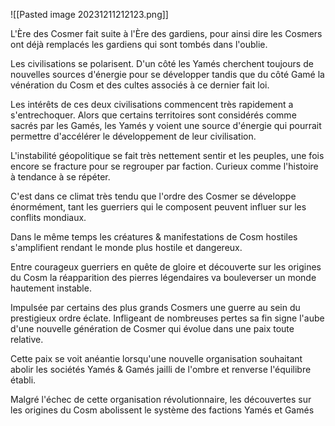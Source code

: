 ![[Pasted image 20231211212123.png]]

L'Ère des Cosmer fait suite à l'Ère des gardiens, pour ainsi dire les Cosmers ont déjà remplacés les gardiens qui sont tombés dans l'oublie.

  

Les civilisations se polarisent. D'un côté les Yamés cherchent toujours de nouvelles sources d'énergie pour se développer tandis que du côté Gamé la vénération du Cosm et des cultes associés à ce dernier fait loi.

  

Les intérêts de ces deux civilisations commencent très rapidement a s'entrechoquer. Alors que certains territoires sont considérés comme sacrés par les Gamés, les Yamés y voient une source d'énergie qui pourrait permettre d'accélérer le développement de leur civilisation.

  

L'instabilité géopolitique se fait très nettement sentir et les peuples, une fois encore se fracture pour se regrouper par faction. Curieux comme l'histoire à tendance à se répéter.

  

C'est dans ce climat très tendu que l'ordre des Cosmer se développe énormément, tant les guerriers qui le composent peuvent influer sur les conflits mondiaux.

  

Dans le même temps les créatures & manifestations de Cosm hostiles s'amplifient rendant le monde plus hostile et dangereux.

Entre courageux guerriers en quête de gloire et découverte sur les origines du Cosm la réapparition des pierres légendaires va bouleverser un monde hautement instable.

  

Impulsée par certains des plus grands Cosmers une guerre au sein du prestigieux ordre éclate. Infligeant de nombreuses pertes sa fin signe l'aube d'une nouvelle génération de Cosmer qui évolue dans une paix toute relative.

  

Cette paix se voit anéantie lorsqu'une nouvelle organisation souhaitant abolir les sociétés Yamés & Gamés jailli de l'ombre et renverse l'équilibre établi.

  

Malgré l'échec de cette organisation révolutionnaire, les découvertes sur les origines du Cosm abolissent le système des factions Yamés et Gamés